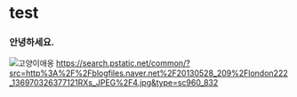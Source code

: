 # test

### 안녕하세요.
![고양이애옹](https://cdn.pixabay.com/photo/2019/03/13/08/29/cat-4052454_1280.jpg)
https://search.pstatic.net/common/?src=http%3A%2F%2Fblogfiles.naver.net%2F20130528_209%2Flondon222_136970326377121RXs_JPEG%2F4.jpg&type=sc960_832
